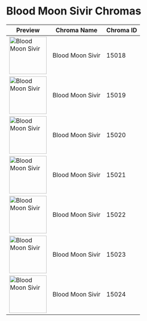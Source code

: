 # Blood Moon Sivir Chromas

| Preview | Chroma Name | Chroma ID |
|---|---|---|
| <img src='https://raw.communitydragon.org/latest/plugins/rcp-be-lol-game-data/global/default/v1/champion-chroma-images/15/15018.png' alt='Blood Moon Sivir' width='100'> | Blood Moon Sivir | 15018 |
| <img src='https://raw.communitydragon.org/latest/plugins/rcp-be-lol-game-data/global/default/v1/champion-chroma-images/15/15019.png' alt='Blood Moon Sivir' width='100'> | Blood Moon Sivir | 15019 |
| <img src='https://raw.communitydragon.org/latest/plugins/rcp-be-lol-game-data/global/default/v1/champion-chroma-images/15/15020.png' alt='Blood Moon Sivir' width='100'> | Blood Moon Sivir | 15020 |
| <img src='https://raw.communitydragon.org/latest/plugins/rcp-be-lol-game-data/global/default/v1/champion-chroma-images/15/15021.png' alt='Blood Moon Sivir' width='100'> | Blood Moon Sivir | 15021 |
| <img src='https://raw.communitydragon.org/latest/plugins/rcp-be-lol-game-data/global/default/v1/champion-chroma-images/15/15022.png' alt='Blood Moon Sivir' width='100'> | Blood Moon Sivir | 15022 |
| <img src='https://raw.communitydragon.org/latest/plugins/rcp-be-lol-game-data/global/default/v1/champion-chroma-images/15/15023.png' alt='Blood Moon Sivir' width='100'> | Blood Moon Sivir | 15023 |
| <img src='https://raw.communitydragon.org/latest/plugins/rcp-be-lol-game-data/global/default/v1/champion-chroma-images/15/15024.png' alt='Blood Moon Sivir' width='100'> | Blood Moon Sivir | 15024 |
